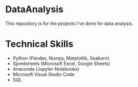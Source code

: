 # DataAnalysis

This repository is for the projects I've done for data analysis.

# Technical Skills

- Python (Pandas, Numpy, Matplotlib, Seaborn)
- Spredsheets (Microsoft Excel, Google Sheets)
- Anaconda (Jupyter Notebooks)
- Microsoft Visual Studio Code
- SQL
